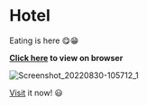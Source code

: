 # Hotel
Eating is here 😋😁

**[Click here](https://yohanaandrew-tz.github.io/Hotel) to view on browser**


![Screenshot_20220830-105712_1](https://user-images.githubusercontent.com/100519097/187383197-ee949a0b-7e0f-4a77-bc50-dd6253debfeb.png)

[Visit](https://yohanaandrew-tz.github.io/Hotel) it now! 😃
